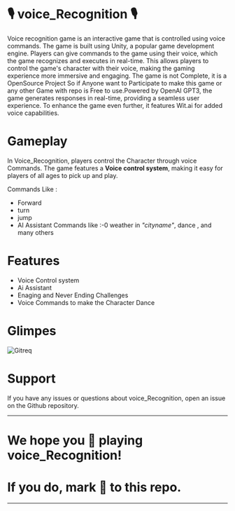 # 🎙 voice_Recognition 🎙 

Voice recognition game is an interactive game that is controlled using voice commands. The game is built using Unity, a popular game development engine. Players can give commands to the game using their voice, which the game recognizes and executes in real-time. This allows players to control the game's character with their voice, making the gaming experience more immersive and engaging. The game is not Complete, it is a OpenSource Project So if Anyone want to Participate to make this game or any other Game with repo is Free to use.Powered by OpenAI GPT3, the game generates responses in real-time, providing a seamless user experience. To enhance the game even further, it features  Wit.ai for added voice capabilities.

# Gameplay

In Voice_Recognition, players control the Character through voice Commands. The game features a **Voice control system**, making it easy for players of all ages to pick up and play.

Commands Like :

- Forward
-  turn
-  jump
- AI Assistant Commands like :-0 weather in _*"cityname"*_, dance , and many others


# Features
- Voice Control system
- Ai Assistant
- Enaging and Never Ending Challenges
- Voice Commands to make the Character Dance


# Glimpes

![Gitreq](https://user-images.githubusercontent.com/84278213/222178043-df365d82-a350-4b32-b785-4f1c564ec2d1.png)



# Support
If you have any issues or questions about voice_Recognition, open an issue on the Github repository.

***************************************************************
# We hope you 🥰 playing voice_Recognition!

# If you do, mark 🌟 to this repo.
***************************************************************

